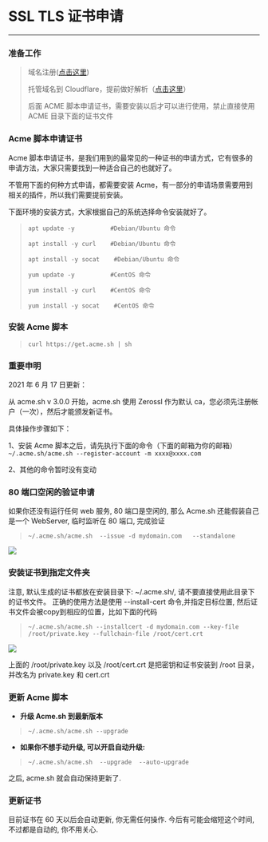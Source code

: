 # SSL TLS 证书申请

---

### 准备工作
>域名注册([点击这里](https://www.freenom.com))
>
>托管域名到 Cloudflare，提前做好解析（[点击这里](https://dash.cloudflare.com)）
>
>后面 ACME 脚本申请证书，需要安装以后才可以进行使用，禁止直接使用 ACME 目录下面的证书文件

### Acme 脚本申请证书
Acme 脚本申请证书，是我们用到的最常见的一种证书的申请方式，它有很多的申请方法，大家只需要找到一种适合自己的也就好了。

不管用下面的何种方式申请，都需要安装 Acme，有一部分的申请场景需要用到相关的插件，所以我们需要提前安装。

下面环境的安装方式，大家根据自己的系统选择命令安装就好了。
>```
>apt update -y          #Debian/Ubuntu 命令
>```
>```
>apt install -y curl    #Debian/Ubuntu 命令
>```
>```
>apt install -y socat    #Debian/Ubuntu 命令
>```
>```
>yum update -y          #CentOS 命令
>```
>```
>yum install -y curl    #CentOS 命令
>```
>```
>yum install -y socat    #CentOS 命令
>```
### 安装 Acme 脚本
>```
>curl https://get.acme.sh | sh
>```

### 重要申明

2021 年 6 月 17 日更新：

从 acme.sh v 3.0.0 开始，acme.sh 使用 Zerossl 作为默认 ca，您必须先注册帐户（一次），然后才能颁发新证书。

具体操作步骤如下：

1、安装 Acme 脚本之后，请先执行下面的命令（下面的邮箱为你的邮箱）
`~/.acme.sh/acme.sh --register-account -m xxxx@xxxx.com`

2、其他的命令暂时没有变动

### 80 端口空闲的验证申请
如果你还没有运行任何 web 服务, 80 端口是空闲的, 那么 Acme.sh 还能假装自己是一个 WebServer, 临时监听在 80 端口, 完成验证
>```
>~/.acme.sh/acme.sh  --issue -d mydomain.com   --standalone
>```

![](https://i.imgur.com/Q76QuLs.png)

### 安装证书到指定文件夹
注意, 默认生成的证书都放在安装目录下: ~/.acme.sh/, 请不要直接使用此目录下的证书文件。
正确的使用方法是使用 --install-cert 命令,并指定目标位置, 然后证书文件会被copy到相应的位置，比如下面的代码
>```
>~/.acme.sh/acme.sh --installcert -d mydomain.com --key-file /root/private.key --fullchain-file /root/cert.crt
>```
![](https://i.imgur.com/dA0OnBz.png)

上面的 /root/private.key 以及 /root/cert.crt 是把密钥和证书安装到 /root 目录，并改名为 private.key 和 cert.crt

### 更新 Acme 脚本
* **升级 Acme.sh 到最新版本**
>```
>~/.acme.sh/acme.sh --upgrade
>```

* **如果你不想手动升级, 可以开启自动升级:**
>```
>~/.acme.sh/acme.sh  --upgrade  --auto-upgrade
>```
之后, acme.sh 就会自动保持更新了.

### 更新证书
目前证书在 60 天以后会自动更新, 你无需任何操作. 今后有可能会缩短这个时间, 不过都是自动的, 你不用关心.

